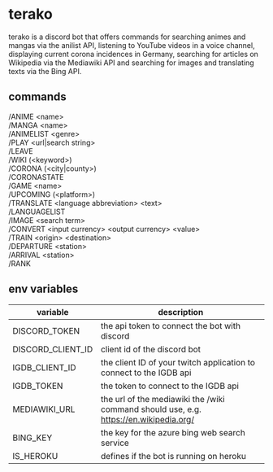 # terako

terako is a discord bot that offers commands for searching animes and mangas via the anilist API, listening to YouTube videos in a voice channel, displaying current corona incidences in Germany, searching for articles on Wikipedia via the Mediawiki API and searching for images and translating texts via the Bing API.

## commands

/ANIME \<name>  
/MANGA \<name>  
/ANIMELIST \<genre>  
/PLAY \<url|search string>  
/LEAVE  
/WIKI \(\<keyword>)  
/CORONA \(<city|county>)  
/CORONASTATE  
/GAME \<name>  
/UPCOMING \(\<platform>)  
/TRANSLATE \<language abbreviation> \<text>  
/LANGUAGELIST  
/IMAGE \<search term>  
/CONVERT \<input currency> \<output currency> \<value>  
/TRAIN \<origin> \<destination>  
/DEPARTURE \<station>  
/ARRIVAL \<station>  
/RANK  

## env variables

| variable | description |
| --- | --- |
| DISCORD_TOKEN | the api token to connect the bot with discord |
| DISCORD_CLIENT_ID | client id of the discord bot |
| IGDB_CLIENT_ID | the client ID of your twitch application to connect to the IGDB api |
| IGDB_TOKEN | the token to connect to the IGDB api |
| MEDIAWIKI_URL | the url of the mediawiki the /wiki command should use, e.g. https://en.wikipedia.org/ |
| BING_KEY | the key for the azure bing web search service |
| IS_HEROKU | defines if the bot is running on heroku |